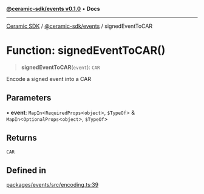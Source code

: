 [**@ceramic-sdk/events v0.1.0**](../README.md) • **Docs**

***

[Ceramic SDK](../../../README.md) / [@ceramic-sdk/events](../README.md) / signedEventToCAR

# Function: signedEventToCAR()

> **signedEventToCAR**(`event`): `CAR`

Encode a signed event into a CAR

## Parameters

• **event**: `MapIn`\<`RequiredProps`\<`object`\>, `$TypeOf`\> & `MapIn`\<`OptionalProps`\<`object`\>, `$TypeOf`\>

## Returns

`CAR`

## Defined in

[packages/events/src/encoding.ts:39](https://github.com/ceramicstudio/ceramic-sdk/blob/08d58118912aa26627dbf829b08a7b8bc9962e2e/packages/events/src/encoding.ts#L39)
